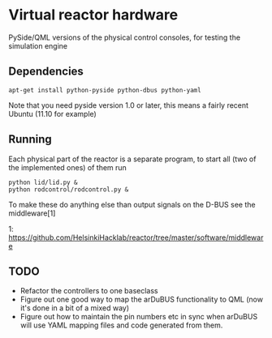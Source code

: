 # Virtual reactor hardware

PySide/QML versions of the physical control consoles, for testing the simulation engine

## Dependencies

    apt-get install python-pyside python-dbus python-yaml

Note that you need pyside version 1.0 or later, this means a fairly recent Ubuntu (11.10 for example)

## Running

Each physical part of the reactor is a separate program, to start all (two of the implemented ones) of them run

    python lid/lid.py &
    python rodcontrol/rodcontrol.py &

To make these do anything else than output signals on the D-BUS see the middleware[1]

1: https://github.com/HelsinkiHacklab/reactor/tree/master/software/middleware

## TODO

  * Refactor the controllers to one baseclass
  * Figure out one good way to map the arDuBUS functionality to QML (now it's done in a bit of a mixed way)
  * Figure out how to maintain the pin numbers etc in sync when arDuBUS will use YAML mapping files and code
    generated from them.
